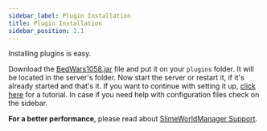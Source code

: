 ```yaml
---
sidebar_label: Plugin Installation
title: Plugin Installation
sidebar_position: 2.1
---
```

Installing plugins is easy. 

Download the [BedWars1058.jar](https://polymart.org/resource/1152) file and put it on your `plugins` folder. It will be located in the server's folder. Now start the server or restart it, if it's already started and that's it. If you want to continue with setting it up, [click here](creating-arenas) for a tutorial. In case if you need help with configuration files check on the sidebar.

**For a better performance**, please read about [SlimeWorldManager Support](https://gitlab.com/andrei1058/BedWars1058/wikis/SlimeWorldManager-Support).
